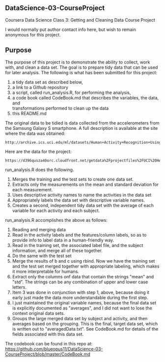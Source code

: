DataScience-03-CourseProject
----------------------------
Coursera Data Science Class 3:  Getting and Cleaning Data
Course Project

I would normally put author contact info here, but wish to remain
anonymous for this project.

Purpose
-------
The purpose of this project is to demonstrate the ability to collect, work 
with, and clean a data set. The goal is to prepare tidy data that can be 
used for later analysis. The following is what has been submitted for this
project:

1.  a tidy data set as described below, 
2.  a link to a Github repository 
3.  a script, called run_analysis.R, for performing the analysis, 
4.  a code book called CodeBook.md that describes the variables, the data, and  
                transformations performed to clean up 
                the data
5.  this README.md  

The original data to be tidied is data collected 
from the accelerometers from the Samsung Galaxy S smartphone. A full description 
is available at the site where the data was obtained: 
        
    http://archive.ics.uci.edu/ml/datasets/Human+Activity+Recognition+Using+Smartphones 

Here are the data for the project: 
        
    https://d396qusza40orc.cloudfront.net/getdata%2Fprojectfiles%2FUCI%20HAR%20Dataset.zip 

run_analysis.R does the following. 

1.  Merges the training and the test sets to create one data set.
2.  Extracts only the measurements on the mean and standard deviation for 
    each measurement. 
3.  Uses descriptive activity names to name the activities in the data set
4.  Appropriately labels the data set with descriptive variable names. 
5.  Creates a second, independent tidy data set with the average of each 
    variable for each activity and each subject.

run_analysis.R accomplishes the above as follows:

1.  Reading and merging data
  1.  Read in the activity labels and the features/column labels, so as to 
        provide info to label data in a human-friendly way.
  2.  Read in the training set, the associated label file, and the subject 
        information, and merge all of these together.
  3.  Do the same with the test set
  4.  Merge the results of b and c using rbind.  Now we have the training
        set and the test set merged together with appropriate labeling, which
        makes it more interpretable for humans.     
2.  Extract only the columns onf data that contain the strings "mean" and "std".
    The strings can be any combination of upper and lower case letters.
3.  Item 3 was done in conjunction with step 1, above, because doing it early
    just made the data more understandable during the first step.
4.  I just maintained the original variable names, because the final data set
    is explicitly documented as "averages", and I did not want to lose the context
    original data sets.
5.  Groups the large merged data set by subject and activity, and then averages
    based on the grouping.  This is the final, target data set, which is written
    out to "averagedData.txt".  See CodeBook.md for details of the fields
    associated with this data set.
  
The codebook can be found in this repo at:  <https://github.com/blueopus11/DataScience-03-CourseProject/blob/master/CodeBook.md>


